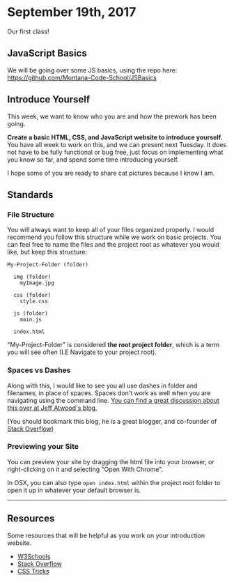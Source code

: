 # September 19th, 2017

Our first class!

## JavaScript Basics

We will be going over some JS basics, using the repo here: https://github.com/Montana-Code-School/JSBasics

## Introduce Yourself

This week, we want to know who you are and how the prework has been going. 

**Create a basic HTML, CSS, and JavaScript website to introduce yourself.** You have all week to work on this, and we can present next Tuesday. It does not have to be fully functional or bug free, just focus on implementing what you know so far, and spend some time introducing yourself.

I hope some of you are ready to share cat pictures because I know I am.

## Standards

### File Structure

You will always want to keep all of your files organized properly. I would recommend you follow this structure while we work on basic projects. You can feel free to name the files and the project root as whatever you would like, but keep this structure:

```
My-Project-Folder (folder)

  img (folder)
    myImage.jpg

  css (folder)
    style.css

  js (folder)
    main.js

  index.html

```

"My-Project-Folder" is considered **the root project folder**, which is a term you will see often (I.E Navigate to your project root).

### Spaces vs Dashes

Along with this, I would like to see you all use dashes in folder and filenames, in place of
spaces. Spaces don't work as well when you are navigating using the command line. [You can find a great discussion about this over at Jeff Atwood's blog.](https://blog.codinghorror.com/of-spaces-underscores-and-dashes/)

(You should bookmark this blog, he is a great blogger, and co-founder of [Stack Overflow](http://stackoverflow.com))

### Previewing your Site

You can preview your site by dragging the html file into your browser, or right-clicking on it and selecting "Open With Chrome".

In OSX, you can also type `open index.html` within the project root folder to open it up in whatever your default browser is.

---

## Resources

Some resources that will be helpful as you work on your introduction website.

* [W3Schools](https://www.w3schools.com)
* [Stack Overflow](http://stackoverflow.com)
* [CSS Tricks](https://css-tricks.com)
